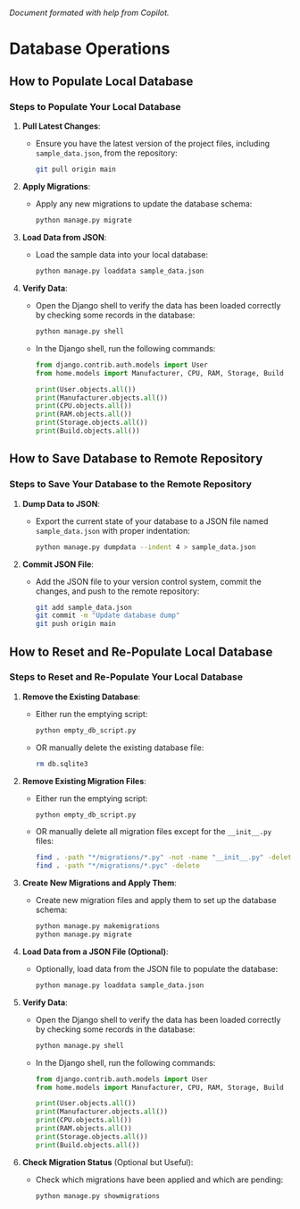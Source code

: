 ###### Document formated with help from Copilot.

# Database Operations

## How to Populate Local Database

### Steps to Populate Your Local Database

1. **Pull Latest Changes**:
   - Ensure you have the latest version of the project files, including `sample_data.json`, from the repository:
     ```bash
     git pull origin main
     ```

2. **Apply Migrations**:
   - Apply any new migrations to update the database schema:
     ```bash
     python manage.py migrate
     ```

3. **Load Data from JSON**:
   - Load the sample data into your local database:
     ```bash
     python manage.py loaddata sample_data.json
     ```

4. **Verify Data**:
   - Open the Django shell to verify the data has been loaded correctly by checking some records in the database:
     ```bash
     python manage.py shell
     ```
   - In the Django shell, run the following commands:
     ```python
     from django.contrib.auth.models import User
     from home.models import Manufacturer, CPU, RAM, Storage, Build

     print(User.objects.all())
     print(Manufacturer.objects.all())
     print(CPU.objects.all())
     print(RAM.objects.all())
     print(Storage.objects.all())
     print(Build.objects.all())
     ```

## How to Save Database to Remote Repository

### Steps to Save Your Database to the Remote Repository

1. **Dump Data to JSON**:
   - Export the current state of your database to a JSON file named `sample_data.json` with proper indentation:
     ```bash
     python manage.py dumpdata --indent 4 > sample_data.json
     ```

2. **Commit JSON File**:
   - Add the JSON file to your version control system, commit the changes, and push to the remote repository:
     ```bash
     git add sample_data.json
     git commit -m "Update database dump"
     git push origin main
     ```

## How to Reset and Re-Populate Local Database

### Steps to Reset and Re-Populate Your Local Database

1. **Remove the Existing Database**:
   - Either run the emptying script:
     ```bash
     python empty_db_script.py
     ```
   - OR manually delete the existing database file:
     ```bash
     rm db.sqlite3
     ```

2. **Remove Existing Migration Files**:
   - Either run the emptying script:
     ```bash
     python empty_db_script.py
     ```
   - OR manually delete all migration files except for the `__init__.py` files:
     ```bash
     find . -path "*/migrations/*.py" -not -name "__init__.py" -delete
     find . -path "*/migrations/*.pyc" -delete
     ```

3. **Create New Migrations and Apply Them**:
   - Create new migration files and apply them to set up the database schema:
     ```bash
     python manage.py makemigrations
     python manage.py migrate
     ```

4. **Load Data from a JSON File (Optional)**:
   - Optionally, load data from the JSON file to populate the database:
     ```bash
     python manage.py loaddata sample_data.json
     ```

5. **Verify Data**:
   - Open the Django shell to verify the data has been loaded correctly by checking some records in the database:
     ```bash
     python manage.py shell
     ```
   - In the Django shell, run the following commands:
     ```python
     from django.contrib.auth.models import User
     from home.models import Manufacturer, CPU, RAM, Storage, Build

     print(User.objects.all())
     print(Manufacturer.objects.all())
     print(CPU.objects.all())
     print(RAM.objects.all())
     print(Storage.objects.all())
     print(Build.objects.all())
     ```

6. **Check Migration Status** (Optional but Useful):
   - Check which migrations have been applied and which are pending:
     ```bash
     python manage.py showmigrations
     ```
